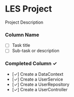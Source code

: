 # LES Project
Project Description

### Column Name
- [ ] Task title 
- [ ] Sub-task or description  

### Completed Column ✓
- [✓] Create a DataContext
- [✓] Create a UserService
- [✓] Create a UserRepository
- [✓] Create a UserController

